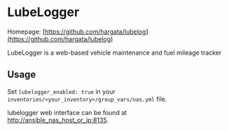 # LubeLogger

Homepage: [https://github.com/hargata/lubelog](https://github.com/hargata/lubelog)

LubeLogger is a web-based vehicle maintenance and fuel mileage tracker

## Usage

Set `lubelogger_enabled: true` in your `inventories/<your_inventory>/group_vars/nas.yml` file.

lubelogger web interface can be found at [http://ansible_nas_host_or_ip:8135](http://ansible_nas_host_or_ip:8135).
